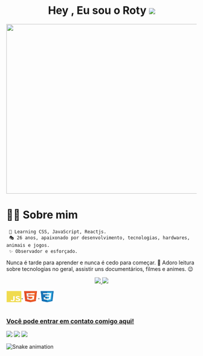   <div align="center">
    <h1>Hey , Eu sou o Roty <img height="25em" src="https://raw.githubusercontent.com/MartinHeinz/MartinHeinz/master/wave.gif"/</h1>
  </div>

  <div align="center">
    <img align="center" height="450rem" width="700rem" src="https://www.alura.com.br/artigos/assets/hello-world-em-varias-linguagens/imagem1.gif"/>
  </div>
   
   <div>
     
   <h1> 🙋‍♂️ Sobre mim </h1>

     🌱 Learning CSS, JavaScript, Reactjs.
     🎭 26 anos, apaixonado por desenvolvimento, tecnologias, hardwares, animais e jogos.
     ✨ Observador e esforçado. 
 
   Nunca é tarde para aprender e nunca é cedo para começar. 🚀
   Adoro leitura sobre tecnologias no geral, assistir uns documentários, filmes e animes. 😉
   </div>
  

 <div align="center">
  <a href="https://github.com/rotyvk7">
  <img height="180em" src="https://github-readme-stats.vercel.app/api?username=rotyvk7&show_icons=true&theme=merko&include_all_commits=true&count_private=true"/>
  <img height="180em" src="https://github-readme-stats.vercel.app/api/top-langs/?username=rotyvk7&layout=compact&langs_count=6&theme=merko"/>
</div>
  
   
<div style="display: inline_block"><br>
  <img align="center" alt="Js" height="30" width="40" src="https://raw.githubusercontent.com/devicons/devicon/master/icons/javascript/javascript-plain.svg">
  <img align="center" alt="HTML" height="30" width="40" src="https://raw.githubusercontent.com/devicons/devicon/master/icons/html5/html5-original.svg">
  <img align="center" alt="CSS" height="30" width="40" src="https://raw.githubusercontent.com/devicons/devicon/master/icons/css3/css3-original.svg">
</div>
 
 <br>
 
  ### Você pode entrar em contato comigo aqui!
 
<div> 
  <a href="https://instagram.com/rotykuro" target="_blank"><img src="https://img.shields.io/badge/-Instagram-%23E4405F?style=for-the-badge&logo=instagram&logoColor=white" target="_blank"></a>
  <a href = "mailto:azevedo.robertdf@gmail.com"><img src="https://img.shields.io/badge/-Gmail-%23333?style=for-the-badge&logo=gmail&logoColor=white" target="_blank"></a>
  <a href="https://www.linkedin.com/in/robert-azevedo-b17a63143/" target="_blank"><img src="https://img.shields.io/badge/-LinkedIn-%230077B5?style=for-the-badge&logo=linkedin&logoColor=white" target="_blank"></a> 
 
  ![Snake animation](https://github.com/rotyvk7/rotyvk7/blob/output/github-contribution-grid-snake.svg)

</div>
